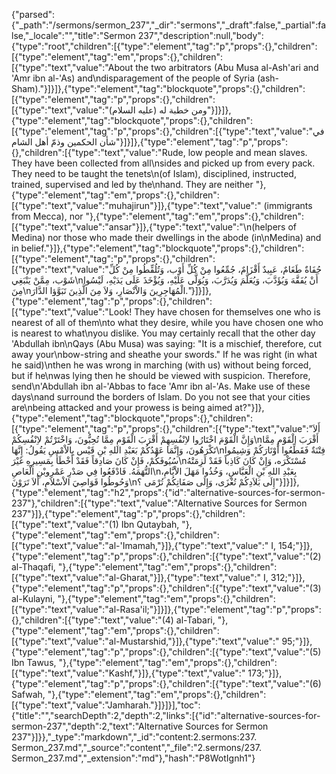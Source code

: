 {"parsed":{"_path":"/sermons/sermon_237","_dir":"sermons","_draft":false,"_partial":false,"_locale":"","title":"Sermon 237","description":null,"body":{"type":"root","children":[{"type":"element","tag":"p","props":{},"children":[{"type":"element","tag":"em","props":{},"children":[{"type":"text","value":"About the two arbitrators (Abu Musa al-Ash'ari and 'Amr ibn al-'As) and\ndisparagement of the people of Syria (ash-Sham)."}]}]},{"type":"element","tag":"blockquote","props":{},"children":[{"type":"element","tag":"p","props":{},"children":[{"type":"text","value":"ومن خطبة له (عليه السلام)"}]}]},{"type":"element","tag":"blockquote","props":{},"children":[{"type":"element","tag":"p","props":{},"children":[{"type":"text","value":"في شأن الحكمين وذمّ أهل الشام"}]}]},{"type":"element","tag":"p","props":{},"children":[{"type":"text","value":"Rude, low people and mean slaves. They have been collected from all\nsides and picked up from every pack. They need to be taught the tenets\n(of Islam), disciplined, instructed, trained, supervised and led by the\nhand. They are neither "},{"type":"element","tag":"em","props":{},"children":[{"type":"text","value":"muhajirun"}]},{"type":"text","value":" (immigrants from Mecca), nor "},{"type":"element","tag":"em","props":{},"children":[{"type":"text","value":"ansar"}]},{"type":"text","value":"\n(helpers of Medina) nor those who made their dwellings in the abode (in\nMedina) and in belief."}]},{"type":"element","tag":"blockquote","props":{},"children":[{"type":"element","tag":"p","props":{},"children":[{"type":"text","value":"جُفَاةٌ طَغَامٌ، عَبِيدٌ أَقْزَامٌ، جُمِّعُوا مِنْ كُلِّ أَوْب، وَتُلُقِّطُوا مِنْ كُلِّ شَوْب، مِمَّنْ يَنْبَغِي\nأَنْ يُفَقَّهَ وَيُؤَدَّبَ، وَيُعَلَّمَ وَيُدَرَّبَ، وَيُوَلَّى عَلَيْهِ، وَيُؤْخَذَ عَلَى يَدَيْهِ، لَيْسُوا مِنَ\nالْمُهَاجِرِينَ وَالاْنْصَارِ، وَلاَ مِنَ الَّذِينَ تَبَوَّؤا الدَّارَ."}]}]},{"type":"element","tag":"p","props":{},"children":[{"type":"text","value":"Look! They have chosen for themselves one who is nearest of all of them\nto what they desire, while you have chosen one who is nearest to what\nyou dislike. You may certainly recall that the other day 'Abdullah ibn\nQays (Abu Musa) was saying: \"It is a mischief, therefore, cut away your\nbow-string and sheathe your swords.\" If he was right (in what he said)\nthen he was wrong in marching (with us) without being forced, but if he\nwas lying then he should be viewed with suspicion. Therefore, send\n'Abdullah ibn al-'Abbas to face 'Amr ibn al-'As. Make use of these days\nand surround the borders of Islam. Do you not see that your cities are\nbeing attacked and your prowess is being aimed at?"}]},{"type":"element","tag":"blockquote","props":{},"children":[{"type":"element","tag":"p","props":{},"children":[{"type":"text","value":"أَلاَ وَإِنَّ الْقَوْمَ اخْتَارُوا لاِنْفُسِهِمْ أَقْرَبَ الْقَوْمِ مِمَّا تُحِبُّونَ، وَاخْتَرْتُمْ لاِنْفُسِكُمْ\nأَقْرَبَ الْقَوْمِ مِمَّا تَكْرَهُونَ، وَإِنَّمَا عَهْدُكُمْ بَعَبْدِ اللهِ بْنِ قَيْس بِالاْمْسِ يَقُولُ: إِنَّهَا\nفِتْنَةٌ فَقَطِّعُوا أَوْتَارَكُمْ وَشِيمُوا سُيُوفَكُمْ، فَإِنْ كَانَ صَادِقاً فَقَدْ أَخْطَأَ بِمَسِيرِهِ غَيْرَ\nمُسْتَكْرَه، وَإِنْ كَانَ كَاذِباً فَقَدْ لَزِمَتْهُ التُّهَمَهُ. فَادْفَعُوا فِي صَدْرِ عَمْرِوبْنِ الْعَاصِ\nبِعَبْدِ اللهِ بْنِ الْعَبَّاسِ، وَخُذُوا مَهَلَ الاْيَّامِ، وَحُوطُوا قَوَاصِيَ الاْسْلاَمِ، أَلاَ تَرَوْنَ\nإِلَى بَلاَدِكُمْ تُغْزَى، وَإِلَى صَفَاتِكُمْ تُرْمَى ؟"}]}]},{"type":"element","tag":"h2","props":{"id":"alternative-sources-for-sermon-237"},"children":[{"type":"text","value":"Alternative Sources for Sermon 237"}]},{"type":"element","tag":"p","props":{},"children":[{"type":"text","value":"(1) Ibn Qutaybah, "},{"type":"element","tag":"em","props":{},"children":[{"type":"text","value":"al-'Imamah,"}]},{"type":"text","value":" I, 154;"}]},{"type":"element","tag":"p","props":{},"children":[{"type":"text","value":"(2) al-Thaqafi, "},{"type":"element","tag":"em","props":{},"children":[{"type":"text","value":"al-Gharat,"}]},{"type":"text","value":" I, 312;"}]},{"type":"element","tag":"p","props":{},"children":[{"type":"text","value":"(3) al-Kulayni, "},{"type":"element","tag":"em","props":{},"children":[{"type":"text","value":"al-Rasa'il;"}]}]},{"type":"element","tag":"p","props":{},"children":[{"type":"text","value":"(4) al-Tabari, "},{"type":"element","tag":"em","props":{},"children":[{"type":"text","value":"al-Mustarshid,"}]},{"type":"text","value":" 95;"}]},{"type":"element","tag":"p","props":{},"children":[{"type":"text","value":"(5) Ibn Tawus, "},{"type":"element","tag":"em","props":{},"children":[{"type":"text","value":"Kashf,"}]},{"type":"text","value":" 173;"}]},{"type":"element","tag":"p","props":{},"children":[{"type":"text","value":"(6) Safwah, "},{"type":"element","tag":"em","props":{},"children":[{"type":"text","value":"Jamharah."}]}]}],"toc":{"title":"","searchDepth":2,"depth":2,"links":[{"id":"alternative-sources-for-sermon-237","depth":2,"text":"Alternative Sources for Sermon 237"}]}},"_type":"markdown","_id":"content:2.sermons:237. Sermon_237.md","_source":"content","_file":"2.sermons/237. Sermon_237.md","_extension":"md"},"hash":"P8WotIgnh1"}